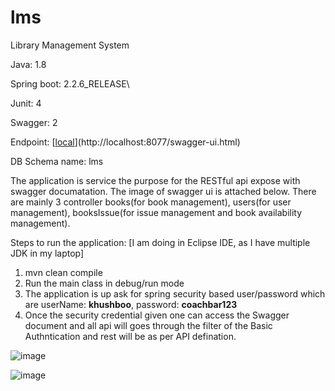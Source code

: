 # lms
Library Management System

Java: 1.8

Spring boot: 2.2.6_RELEASE\

Junit: 4 

Swagger: 2

Endpoint: [[local](http://localhost:8077/swagger-ui.html#/)](http://localhost:8077/swagger-ui.html)

DB Schema name: lms

The application is service the purpose for the RESTful api expose with swagger documatation. The image of swagger ui is attached below. There are mainly 3 controller books(for book management), users(for user management), booksIssue(for issue management and book availability management). 


Steps to run the application:
[I am doing in Eclipse IDE, as I have multiple JDK in my laptop]

1. mvn clean compile
2. Run the main class in debug/run mode
3. The application is up ask for spring security based user/password which are userName: **khushboo**, password: **coachbar123**
4. Once the security credential given one can access the Swagger document and all api will goes through the filter of the Basic Authntication and rest will be as per API defination.

![image](https://github.com/user-attachments/assets/2c4fbf60-fcf6-4417-bf35-2ad3fca8995d)

![image](https://github.com/user-attachments/assets/0c0659a2-b1fa-46d6-bca6-e038e55c58dd)

